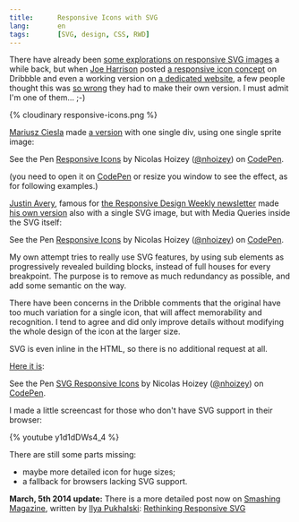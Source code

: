 ```yaml
---
title:      Responsive Icons with SVG
lang:       en
tags:       [SVG, design, CSS, RWD]
---
```


There have already been [some explorations on responsive SVG images](http://blog.cloudfour.com/media-queries-in-svg-images/) a while back, but when [Joe Harrison](http://www.joeharrison.co.uk/) posted [a responsive icon concept](http://dribbble.com/shots/1290195-New-Project-Responsive-Icons) on Dribbble and even a working version on [a dedicated website](http://responsiveicons.co.uk/), a few people thought this was [so wrong](http://xkcd.com/386/) they had to make their own version. I must admit I'm one of them… ;-)

{% cloudinary responsive-icons.png %}

[Mariusz Ciesla](http://mariusz.cc/) made [a version](https://codepen.io/mariusz/pen/azBne) with one single div, using one single sprite image:

<p data-height="480" data-theme-id="2148" data-slug-hash="mRLLzg" data-default-tab="result" data-user="nhoizey" data-embed-version="2" data-pen-title="Responsive Icons" class="codepen">See the Pen <a href="http://codepen.io/nhoizey/pen/mRLLzg/">Responsive Icons</a> by Nicolas Hoizey (<a href="http://codepen.io/nhoizey">@nhoizey</a>) on <a href="http://codepen.io">CodePen</a>.</p>
<script async src="https://production-assets.codepen.io/assets/embed/ei.js"></script>

(you need to open it on [CodePen](https://codepen.io/) or resize you window to see the effect, as for following examples.)

[Justin Avery](http://justinavery.me/), famous for [the Responsive Design Weekly newsletter](http://responsivedesignweekly.com/) made [his own version](http://responsivedesign.is/articles/responsive-icons) also with a single SVG image, but with Media Queries inside the SVG itself:

<p data-height="480" data-theme-id="2148" data-slug-hash="mRLLzg" data-default-tab="result" data-user="nhoizey" data-embed-version="2" data-pen-title="Responsive Icons" class="codepen">See the Pen <a href="https://codepen.io/nhoizey/pen/mRLLzg/">Responsive Icons</a> by Nicolas Hoizey (<a href="https://codepen.io/nhoizey">@nhoizey</a>) on <a href="http://codepen.io">CodePen</a>.</p>
<script async src="https://production-assets.codepen.io/assets/embed/ei.js"></script>

My own attempt tries to really use SVG features, by using sub elements as progressively revealed building blocks, instead of full houses for every breakpoint. The purpose is to remove as much redundancy as possible, and add some semantic on the way.

There have been concerns in the Dribble comments that the original have too much variation for a single icon, that will affect memorability and recognition. I tend to agree and did only improve details without modifying the whole design of the icon at the larger size.

SVG is even inline in the HTML, so there is no additional request at all.

[Here it is](https://codepen.io/nhoizey/pen/ICJvA):

<p data-height="480" data-theme-id="2148" data-slug-hash="ICJvA" data-default-tab="result" data-user="nhoizey" data-embed-version="2" data-pen-title="SVG Responsive Icons" class="codepen">See the Pen <a href="https://codepen.io/nhoizey/pen/ICJvA/">SVG Responsive Icons</a> by Nicolas Hoizey (<a href="https://codepen.io/nhoizey">@nhoizey</a>) on <a href="http://codepen.io">CodePen</a>.</p>
<script async src="https://production-assets.codepen.io/assets/embed/ei.js"></script>

I made a little screencast for those who don't have SVG support in their browser:

{% youtube y1d1dDWs4_4 %}

There are still some parts missing:

- maybe more detailed icon for huge sizes;
- a fallback for browsers lacking SVG support.

**March, 5th 2014 update:** There is a more detailed post now on [Smashing Magazine](http://smashingmagazine.com/), written by [Ilya Pukhalski](http://blog.pukhalski.com/): [Rethinking Responsive SVG](http://coding.smashingmagazine.com/2014/03/05/rethinking-responsive-svg/)
